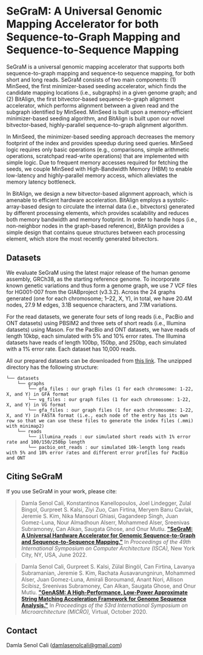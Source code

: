 # SeGraM: A Universal Genomic Mapping Accelerator for both Sequence-to-Graph Mapping and Sequence-to-Sequence Mapping

SeGraM is a universal genomic mapping accelerator that supports both sequence-to-graph mapping and sequence-to sequence mapping, for both short and long reads. SeGraM consists of two main components: (1) MinSeed, the first minimizer-based seeding accelerator, which finds the candidate mapping locations (i.e., subgraphs) in a given genome graph; and (2) BitAlign, the first bitvector-based sequence-to-graph alignment accelerator, which performs alignment between a given read and the subgraph identified by MinSeed. MinSeed is built upon a memory-efficient minimizer-based seeding algorithm, and BitAlign is built upon our novel bitvector-based, highly-parallel sequence-to-graph alignment algorithm. 

In MinSeed, the minimizer-based seeding approach decreases the memory footprint of the index and provides speedup during seed queries. MinSeed logic requires only basic operations (e.g., comparisons, simple arithmetic operations, scratchpad read-write operations) that are implemented with simple logic. Due to frequent memory accesses required for fetching the seeds, we couple MinSeed with High-Bandwidth Memory (HBM) to enable low-latency and highly-parallel memory access, which alleviates the memory latency bottleneck. 

In BitAlign, we design a new bitvector-based alignment approach, which is amenable to efficient hardware acceleration. BitAlign employs a systolic-array-based design to circulate the internal data (i.e., bitvectors) generated by different processing elements, which provides scalability and reduces both memory bandwidth and memory footprint. In order to handle hops (i.e., non-neighbor nodes in the graph-based reference), BitAlign provides a simple design that contains queue structures between each processing element, which store the most recently generated bitvectors.

## Datasets

We evaluate SeGraM using the latest major release of the human genome assembly, GRCh38, as the starting reference genome. To incorporate known genetic variations and thus form a genome graph, we use 7 VCF files for HG001-007 from the GIABproject (v3.3.2). Across the 24 graphs generated (one for each chromosome; 1–22, X, Y), in total, we have 20.4M nodes, 27.9 M edges, 3.1B sequence characters, and 7.1M variations. 

For the read datasets, we generate four sets of long reads (i.e., PacBio and ONT datasets) using PBSIM2 and three sets of short reads (i.e., Illumina datasets) using Mason. For the PacBio and ONT datasets, we have reads of length 10kbp, each simulated with 5% and 10% error rates. The Illumina datasets have reads of length 100bp, 150bp, and 250bp, each simulated with a 1% error rate. Each dataset has 10,000 reads.

All our prepared datasets can be downloaded from [this link](https://drive.google.com/file/d/18eSrcC1mCRCy9TUI2xvq8MH3mWykEunV/view?usp=sharing). The unzipped directory has the following structure:

```
└── datasets
    └── graphs
        └── gfa_files : our graph files (1 for each chromosome: 1-22, X, and Y) in GFA format
        └── vg_files : our graph files (1 for each chromosome: 1-22, X, and Y) in VG format
        └── gfa_files : our graph files (1 for each chromosome: 1-22, X, and Y) in FASTA format (i.e., each node of the entry has its own row so that we can use these files to generate the index files (.mmi) with minimap2)
    └── reads
        └── illumina_reads : our simulated short reads with 1% error rate and 100/150/250bp length
        └── pacbio_ont_reads : our simulated 10k-length long reads with 5% and 10% error rates and different error profiles for PacBio and ONT
```

## Citing SeGraM
If you use SeGraM in your work, please cite:
>Damla Senol Cali, Konstantinos Kanellopoulos, Joel Lindegger, Zulal Bingol, Gurpreet S. Kalsi, Ziyi Zuo, Can Firtina, Meryem Banu Cavlak, Jeremie S. Kim, Nika Mansouri Ghiasi, Gagandeep Singh, Juan Gomez-Luna, Nour Almadhoun Alserr, Mohammed Alser, Sreenivas Subramoney, Can Alkan, Saugata Ghose, and Onur Mutlu.
[**"SeGraM: A Universal Hardware Accelerator for Genomic Sequence-to-Graph and Sequence-to-Sequence Mapping."**](https://people.inf.ethz.ch/omutlu/pub/SeGraM_genomic-sequence-mapping-universal-accelerator_isca22.pdf)
In _Proceedings of the 49th International Symposium on Computer Architecture (ISCA),_ New York City, NY, USA, June 2022.

>Damla Senol Cali, Gurpreet S. Kalsi, Zülal Bingöl, Can Firtina, Lavanya Subramanian, Jeremie S. Kim, Rachata Ausavarungnirun, Mohammed Alser, Juan Gomez-Luna, Amirali Boroumand, Anant Nori, Allison Scibisz, Sreenivas Subramoney, Can Alkan, Saugata Ghose, and Onur Mutlu.
[**"GenASM: A High-Performance, Low-Power Approximate String Matching Acceleration Framework for Genome Sequence Analysis."**](https://people.inf.ethz.ch/omutlu/pub/GenASM-approximate-string-matching-framework-for-genome-analysis_micro20.pdf)
In _Proceedings of the 53rd International Symposium on Microarchitecture (MICRO),_ Virtual, October 2020.

## Contact
Damla Senol Cali (damlasenolcali@gmail.com)
